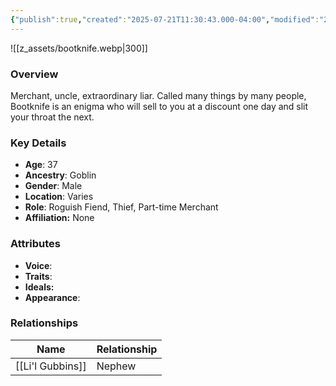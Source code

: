 ```yaml
---
{"publish":true,"created":"2025-07-21T11:30:43.000-04:00","modified":"2025-07-25T11:31:57.000-04:00","cssclasses":""}
---
```



![[z_assets/bootknife.webp|300]]

### Overview
Merchant, uncle, extraordinary liar. Called many things by many people, Bootknife is an enigma who will sell to you at a discount one day and slit your throat the next.

### Key Details
- **Age**: 37
- **Ancestry**: Goblin
- **Gender**: Male
- **Location**: Varies
- **Role**: Roguish Fiend, Thief, Part-time Merchant
- **Affiliation:** None

### Attributes
- **Voice**: 
- **Traits**: 
- **Ideals:** 
- **Appearance**:

### Relationships

| Name             | Relationship |
| ---------------- | ------------ |
| [[Li'l Gubbins]] | Nephew       |
